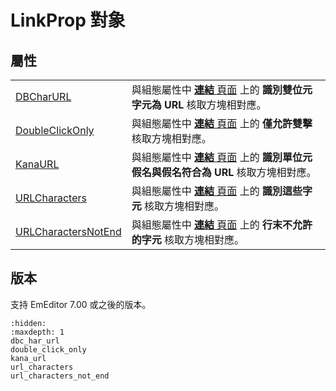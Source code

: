 # LinkProp 對象

## 屬性

|     |     |
| --- | --- |
| [DBCharURL](dbc_har_url) | 與組態屬性中 [**連結** 頁面](../../dlg/properties/link/index) 上的 **識別雙位元字元為 URL** 核取方塊相對應。 |
| [DoubleClickOnly](double_click_only) | 與組態屬性中 [**連結** 頁面](../../dlg/properties/link/index) 上的 **僅允許雙擊** 核取方塊相對應。 |
| [KanaURL](kana_url) | 與組態屬性中 [**連結** 頁面](../../dlg/properties/link/index) 上的 **識別單位元假名與假名符合為 URL** 核取方塊相對應。 |
| [URLCharacters](url_characters) | 與組態屬性中 [**連結** 頁面](../../dlg/properties/link/index) 上的 **識別這些字元** 核取方塊相對應。 |
| [URLCharactersNotEnd](url_characters_not_end) | 與組態屬性中 [**連結** 頁面](../../dlg/properties/link/index) 上的 **行末不允許的字元** 核取方塊相對應。 |

## 版本

支持 EmEditor 7.00 或之後的版本。


```{toctree}
:hidden:
:maxdepth: 1
dbc_har_url
double_click_only
kana_url
url_characters
url_characters_not_end
```
